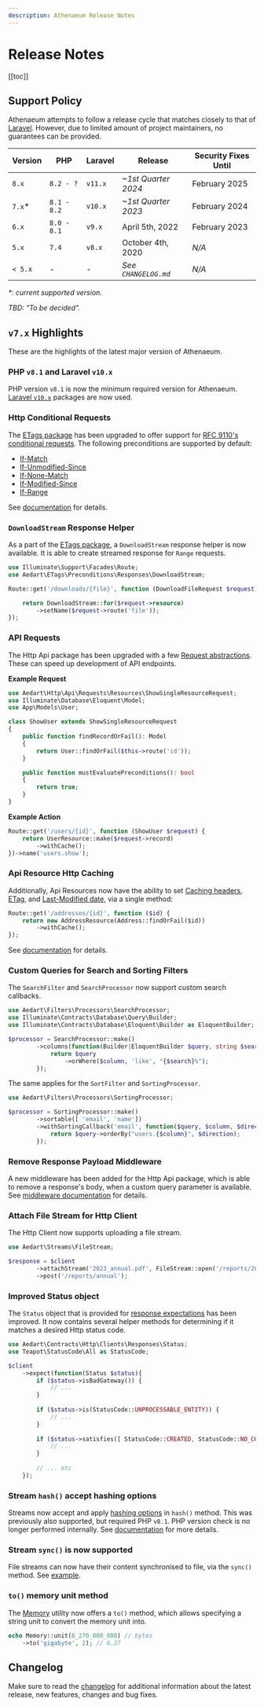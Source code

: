 ```yaml
---
description: Athenaeum Release Notes
---
```


# Release Notes

[[toc]]

## Support Policy

Athenaeum attempts to follow a release cycle that matches closely to that of [Laravel](https://laravel.com/docs/10.x/releases).
However, due to limited amount of project maintainers, no guarantees can be provided. 

| Version | PHP         | Laravel | Release              | Security Fixes Until |
|---------|-------------|---------|----------------------|----------------------|
| `8.x`   | `8.2 - ?`   | `v11.x` | _~1st Quarter 2024_  | February 2025        |
| `7.x`*  | `8.1 - 8.2` | `v10.x` | _~1st Quarter 2023_  | February 2024        |
| `6.x`   | `8.0 - 8.1` | `v9.x`  | April 5th, 2022      | February 2023        |
| `5.x`   | `7.4`       | `v8.x`  | October 4th, 2020    | _N/A_                |
| `< 5.x` | _-_         | _-_     | _See `CHANGELOG.md`_ | _N/A_                |

_*: current supported version._

_TBD: "To be decided"._

## `v7.x` Highlights

These are the highlights of the latest major version of Athenaeum.

### PHP `v8.1` and Laravel `v10.x`

PHP version `v8.1` is now the minimum required version for Athenaeum.
[Laravel `v10.x`](https://laravel.com/docs/10.x/releases) packages are now used.

### Http Conditional Requests

The [ETags package](./etags/README.md) has been upgraded to offer support for [RFC 9110's conditional requests](https://httpwg.org/specs/rfc9110.html#conditional.requests).
The following preconditions are supported by default:

* [If-Match](https://httpwg.org/specs/rfc9110.html#field.if-match)
* [If-Unmodified-Since](https://httpwg.org/specs/rfc9110.html#field.if-unmodified-since)
* [If-None-Match](https://httpwg.org/specs/rfc9110.html#field.if-none-match)
* [If-Modified-Since](https://httpwg.org/specs/rfc9110.html#field.if-modified-since)
* [If-Range](https://httpwg.org/specs/rfc9110.html#field.if-range)

See [documentation](./etags/evaluator/README.md) for details.

### `DownloadStream` Response Helper

As a part of the [ETags package](./etags/evaluator/download-stream.md), a `DownloadStream` response helper is now available.
It is able to create streamed response for `Range` requests.

```php
use Illuminate\Support\Facades\Route;
use Aedart\ETags\Preconditions\Responses\DownloadStream;

Route::get('/downloads/{file}', function (DownloadFileRequest $request) {

    return DownloadStream::for($request->resource)
        ->setName($request->route('file'));
});
```

### API Requests

The Http Api package has been upgraded with a few [Request abstractions](./http/api/requests/README.md).
These can speed up development of API endpoints. 

**Example Request**

```php
use Aedart\Http\Api\Requests\Resources\ShowSingleResourceRequest;
use Illuminate\Database\Eloquent\Model;
use App\Models\User;

class ShowUser extends ShowSingleResourceRequest
{
    public function findRecordOrFail(): Model
    {
        return User::findOrFail($this->route('id'));
    }

    public function mustEvaluatePreconditions(): bool
    {
        return true;
    }
}
```

**Example Action**

```php
Route::get('/users/{id}', function (ShowUser $request) {
    return UserResource::make($request->record)
        ->withCache();
})->name('users.show');
```

### Api Resource Http Caching

Additionally, Api Resources now have the ability to set [Caching headers](https://developer.mozilla.org/en-US/docs/Web/HTTP/Headers/Cache-Control), [ETag](https://developer.mozilla.org/en-US/docs/Web/HTTP/Headers/ETag), and [Last-Modified date](https://developer.mozilla.org/en-US/docs/Web/HTTP/Headers/Last-Modified), via a single method:

```php
Route::get('/addresses/{id}', function ($id) {
    return new AddressResource(Address::findOrFail($id))
        ->withCache();
});
```

See [documentation](./http/api/resources/caching.md) for details.

### Custom Queries for Search and Sorting Filters

The `SearchFilter` and `SearchProcessor` now support custom search callbacks.

```php
use Aedart\Filters\Processors\SearchProcessor;
use Illuminate\Contracts\Database\Query\Builder;
use Illuminate\Contracts\Database\Eloquent\Builder as EloquentBuilder;

$processor = SearchProcessor::make()
        ->columns(function(Builder|EloquentBuilder $query, string $search) {
            return $query
                ->orWhere($column, 'like', "{$search}%");
        });
```

The same applies for the `SortFilter` and `SortingProcessor`.

```php
use Aedart\Filters\Processors\SortingProcessor;

$processor = SortingProcessor::make()
        ->sortable([ 'email', 'name'])
        ->withSortingCallback('email', function($query, $column, $direction) {
            return $query->orderBy("users.{$column}", $direction);
        });
```

### Remove Response Payload Middleware

A new middleware has been added for the Http Api package, which is able to remove a response's body, when a custom query parameter is available.
See [middleware documentation](./http/api/middleware/remove-response-payload.md) for details.

### Attach File Stream for Http Client

The Http Client now supports uploading a file stream.

```php
use Aedart\Streams\FileStream;

$response = $client  
        ->attachStream('2023_annual.pdf', FileStream::open('/reports/2023_annual.pdf', 'r'))
        ->post('/reports/annual');
```

### Improved Status object

The `Status` object that is provided for [response expectations](./http/clients/methods/expectations.md) has been improved.
It now contains several helper methods for determining if it matches a desired Http status code.

```php
use Aedart\Contracts\Http\Clients\Responses\Status;
use Teapot\StatusCode\All as StatusCode;

$client
    ->expect(function(Status $status){
        if ($status->isBadGateway()) {
            // ...
        }
            
        if ($status->is(StatusCode::UNPROCESSABLE_ENTITY)) {
            // ...
        }
        
        if ($status->satisfies([ StatusCode::CREATED, StatusCode::NO_CONTENT ])) {
            // ...
        }
        
        // ... etc
    });
```

### Stream `hash()` accept hashing options

Streams now accept and apply [hashing options](https://www.php.net/manual/en/function.hash-init) in `hash()` method. This was previously also supported, but required PHP `v8.1`.
PHP version check is no longer performed internally. See [documentation](./streams/usage/hash.md) for more details.

### Stream `sync()` is now supported

File streams can now have their content synchronised to file, via the `sync()` method.
See [example](./streams/usage/sync.md).

### `to()` memory unit method

The [Memory](./utils/memory.md) utility now offers a `to()` method, which allows specifying a string unit to convert the memory unit into.

```php
echo Memory::unit(6_270_000_000) // bytes
    ->to('gigabyte', 2); // 6.27
```

## Changelog

Make sure to read the [changelog](https://github.com/aedart/athenaeum/blob/master/CHANGELOG.md) for additional information about the latest release, new features, changes and bug fixes. 
